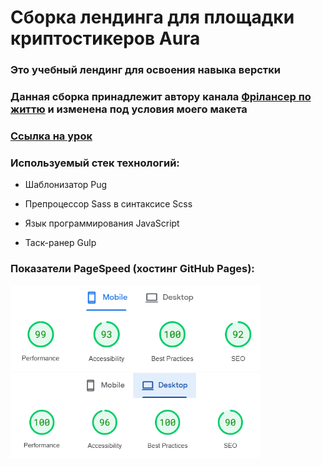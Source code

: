 <body></body>
    <h1>Сборка лендинга для площадки криптостикеров Aura</h1>
    <h3>Это учебный лендинг для освоения навыка верстки</h3>
    <h3>Данная сборка принадлежит автору канала <a href="https://www.youtube.com/@FreelancerLifeStyle" target="_blank">Фрілансер по життю</a> и изменена под условия моего макета</h3>
    <h3><a href="https://www.youtube.com/watch?v=jU88mLuLWlk&ab_channel=%D0%A4%D1%80%D1%96%D0%BB%D0%B0%D0%BD%D1%81%D0%B5%D1%80%D0%BF%D0%BE%D0%B6%D0%B8%D1%82%D1%82%D1%8E"  target="_blank">Ссылка на урок</a></h3>
    <h3>Используемый стек технологий:</h3>
    <ul>
        <li>
            <p>Шаблонизатор Pug</p>
        </li>
        <li>
            <p>Препроцессор Sass в синтаксисе Scss</p>
        </li>
        <li>
            <p>Язык программирования JavaScript</p>
        </li>
        <li>
            <p>Таск-ранер Gulp</p>
        </li>
    </ul>
    <h3>Показатели PageSpeed (хостинг GitHub Pages):</h3>
    <img src="images/page-speed-mobile.png" alt="показатели PageSpeed для мобильных устройств" width="400">
    <img src="images/page-speed-desktop.png" alt="показатели PageSpeed для компьютеров" width="400">
</body>